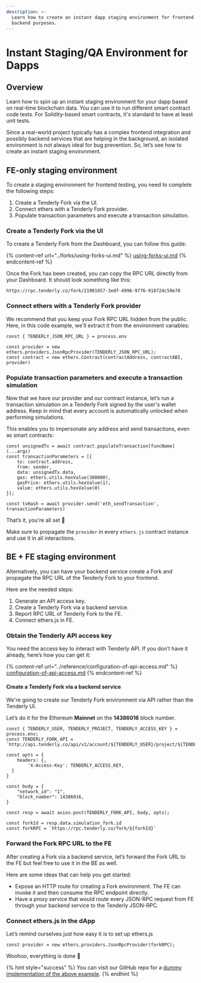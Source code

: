 ```yaml
---
description: >-
  Learn how to create an instant dapp staging environment for frontend and
  backend purposes.
---
```


# Instant Staging/QA Environment for Dapps

## Overview&#x20;

Learn how to spin up an instant staging environment for your dapp based on real-time blockchain data. You can use it to run different smart contract code tests. For Solidity-based smart contracts, it's standard to have at least unit tests.&#x20;

Since a real-world project typically has a complex frontend integration and possibly backend services that are helping in the background, an isolated environment is not always ideal for bug prevention. So, let’s see how to create an instant staging environment.

## FE-only staging environment

To create a staging environment for frontend testing, you need to complete the following steps:&#x20;

1. Create a Tenderly Fork via the UI.
2. Connect ethers with a Tenderly Fork provider.
3. Populate transaction parameters and execute a transaction simulation.

### Create a Tenderly Fork via the UI

To create a Tenderly Fork from the Dashboard, you can follow this guide:&#x20;

{% content-ref url="../forks/using-forks-ui.md" %}
[using-forks-ui.md](../forks/using-forks-ui.md)
{% endcontent-ref %}

Once the Fork has been created, you can copy the RPC URL directly from your Dashboard. It should look something like this:&#x20;

`https://rpc.tenderly.co/fork/21981657-3edf-4996-9776-918724c59e78`

### Connect ethers with a Tenderly Fork provider

We recommend that you keep your Fork RPC URL hidden from the public. Here, in this code example, we'll extract it from the environment variables:

```tsx
const {	TENDERLY_JSON_RPC_URL } = process.env

const provider = new ethers.providers.JsonRpcProvider(TENDERLY_JSON_RPC_URL);
const contract = new ethers.Contract(contractAddress, contractABI, provider)
```

### Populate transaction parameters and execute a transaction simulation

Now that we have our provider and our contract instance, let’s run a transaction simulation on a Tenderly Fork signed by the user's wallet address. Keep in mind that every account is automatically unlocked when performing simulations.&#x20;

This enables you to impersonate any address and send transactions, even as smart contracts:

```tsx
const unsignedTx = await contract.populateTransaction[funcName](...args)
const transactionParameters = [{
    to: contract.address,
    from: sender,
    data: unsignedTx.data,
    gas: ethers.utils.hexValue(300000),
    gasPrice: ethers.utils.hexValue(1),
    value: ethers.utils.hexValue(0)
}];

const txHash = await provider.send('eth_sendTransaction', transactionParameters)
```

That’s it, you're all set 🎉

Make sure to propagate the `provider` in every `ethers.js` contract instance and use it in all interactions.

## BE + FE staging environment

Alternatively, you can have your backend service create a Fork and propagate the RPC URL of the Tenderly Fork to your frontend.

Here are the needed steps:

1. Generate an API access key.
2. Create a Tenderly Fork via a backend service.
3. Report RPC URL of Tenderly Fork to the FE.
4. Connect ethers.js in FE.

### Obtain the Tenderly API access key

You need the access key to interact with Tenderly API. If you don’t have it already, here’s how you can get it:

{% content-ref url="../reference/configuration-of-api-access.md" %}
[configuration-of-api-access.md](../reference/configuration-of-api-access.md)
{% endcontent-ref %}

#### Create a Tenderly Fork via a backend service

We're going to create our Tenderly Fork environment via API rather than the Tenderly UI.

Let’s do it for the Ethereum **Mainnet** on the **14386016** block number.

```tsx
const { TENDERLY_USER, TENDERLY_PROJECT, TENDERLY_ACCESS_KEY } = process.env;
const TENDERLY_FORK_API = `http://api.tenderly.co/api/v1/account/${TENDERLY_USER}/project/${TENDERLY_PROJECT}/fork`;

const opts = {
    headers: {,
        'X-Access-Key': TENDERLY_ACCESS_KEY,
  }
}

const body = {
    "network_id": "1",
    "block_number": 14386016,
}

const resp = await axios.post(TENDERLY_FORK_API, body, opts);

const forkId = resp.data.simulation_fork.id
const forkRPC = `https://rpc.tenderly.co/fork/${forkId}`
```

### Forward the Fork RPC URL to the FE

After creating a Fork via a backend service, let’s forward the Fork URL to the FE but feel free to use it in the BE as well.

Here are some ideas that can help you get started:&#x20;

* Expose an HTTP route for creating a Fork environment. The FE can invoke it and then consume the RPC endpoint directly.
* Have a proxy service that would route every JSON-RPC request from FE through your backend service to the Tenderly JSON-RPC.

### Connect ethers.js in the dApp

Let’s remind ourselves just how easy it is to set up ethers.js

```tsx
const provider = new ethers.providers.JsonRpcProvider(forkRPC);
```

Woohoo, everything is done 🎉

{% hint style="success" %}
You can visit our GitHub repo for a [dummy implementation of the above example](https://github.com/Tenderly/integration-samples/tree/main/staging-enviroment-for-dapps).
{% endhint %}
